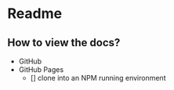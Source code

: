 # Readme

## How to view the docs?
- GitHub 
- GitHub Pages
  - [] clone into an NPM running environment
